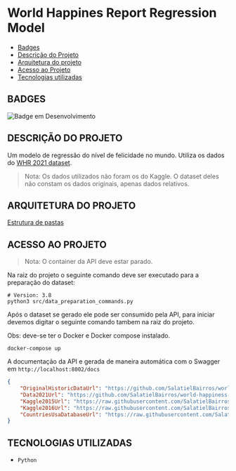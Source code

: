 # World Happines Report Regression Model

* [Badges](#badges)
* [Descrição do Projeto](#descrição-do-projeto)
* [Arquitetura do projeto](#arquitetura-do-projeto)
* [Acesso ao Projeto](#acesso-ao-projeto)
* [Tecnologias utilizadas](#tecnologias-utilizadas)

## BADGES

![Badge em Desenvolvimento](http://img.shields.io/static/v1?label=STATUS&message=EM%20DESENVOLVIMENTO&color=GREEN&style=for-the-badge)

## DESCRIÇÃO DO PROJETO

Um modelo de regressão do nível de felicidade no mundo. Utiliza os dados do [WHR 2021 dataset](https://worldhappiness.report/ed/2021/).

> Nota: Os dados utilizados não foram os do Kaggle. O dataset deles não constam os dados originais, apenas dados relativos.

## ARQUITETURA DO PROJETO

[Estrutura de pastas](https://github.com/SalatielBairros/world-happiness-report/blob/main/docs/Architecture.md)

## ACESSO AO PROJETO

>Nota: O container da API deve estar parado.

Na raiz do projeto o seguinte comando deve ser executado para a preparação do dataset:

```shell
# Version: 3.8
python3 src/data_preparation_commands.py
```
Após o dataset se gerado ele pode ser consumido pela API, para iniciar devemos digitar o seguinte comando tambem na raiz do projeto.

Obs: deve-se ter o Docker e Docker compose instalado.

```shell
docker-compose up
```

A documentação da API e gerada de maneira automática com o Swagger em `http://localhost:8002/docs`

```json
{
    "OriginalHistoricDataUrl": "https://github.com/SalatielBairros/world-happiness-report/raw/main/docs/used_data/original/HistoricData.xls",
    "Data2021Url": "https://github.com/SalatielBairros/world-happiness-report/raw/main/docs/used_data/original/Data_2021.xls",
    "Kaggle2015Url": "https://raw.githubusercontent.com/SalatielBairros/world-happiness-report/main/docs/used_data/original/kaggle_2015.csv",
    "Kaggle2016Url": "https://raw.githubusercontent.com/SalatielBairros/world-happiness-report/main/docs/used_data/original/kaggle_2016.csv",
    "CountriesUsaDatabaseUrl": "https://raw.githubusercontent.com/SalatielBairros/world-happiness-report/main/docs/used_data/original/countries_usa_database.csv"
}
```

## TECNOLOGIAS UTILIZADAS

* ``Python``

